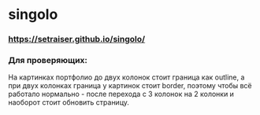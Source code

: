 # singolo
### https://setraiser.github.io/singolo/

### Для проверяющих:
На картинках портфолио до двух колонок стоит граница как outline, а при двух колонках граница у картинок стоит border,
поэтому чтобы всё работало нормально - после перехода с 3 колонок на 2 колонки и наоборот стоит обновить страницу.